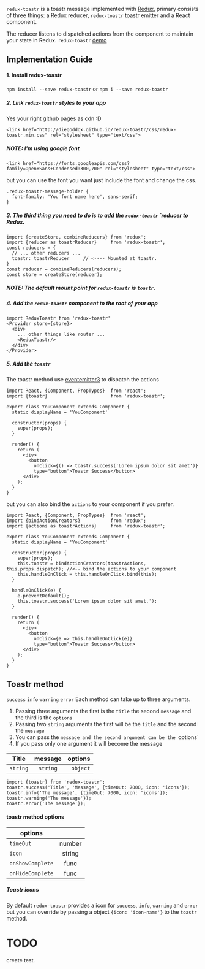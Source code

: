 `redux-toastr` is a toastr message implemented with [Redux](https://github.com/rackt/redux), primary consists of three things: a Redux reducer, `redux-toastr` toastr emitter and a React component.

The reducer listens to dispatched actions from the component to maintain your state in Redux.
`redux-toastr` [demo](http://diegoddox.github.io/redux-toastr/)

## Implementation Guide

#### 1. Install redux-toastr

`npm install --save redux-toastr` or `npm i --save redux-toastr`

##### 2. Link `redux-toastr` styles to your app
Yes your right github pages as cdn :D
```
<link href="http://diegoddox.github.io/redux-toastr/css/redux-toastr.min.css" rel="stylesheet" type="text/css">
```
##### NOTE: I'm using google font
```
<link href="https://fonts.googleapis.com/css?family=Open+Sans+Condensed:300,700" rel="stylesheet" type="text/css">
```
but you can use the font you want just include the font and change the css.

```
.redux-toastr-message-holder {
  font-family: 'You font name here', sans-serif;
}
```

##### 3. The third thing you need to do is to add the `redux-toastr` `reducer to Redux.

```
import {createStore, combineReducers} from 'redux';
import {reducer as toastrReducer}     from 'redux-toastr';
const reducers = {
  // ... other reducers ...
  toastr: toastrReducer     // <---- Mounted at toastr.
}
const reducer = combineReducers(reducers);
const store = createStore(reducer);
```

##### NOTE: The default mount point for `redux-toastr` is `toastr`.

##### 4. Add the `redux-toastr` component to the root of your app

```
import ReduxToastr from 'redux-toastr'
<Provider store={store}>
  <div>
    ... other things like router ...
    <ReduxToastr/>
  </div>
</Provider>
```

##### 5. Add the `toastr` 
The toastr method use [eventemitter3](https://github.com/primus/eventemitter3) to dispatch the actions

```
import React, {Component, PropTypes}  from 'react';
import {toastr}                       from 'redux-toastr';

export class YouComponent extends Component {
  static displayName = 'YouComponent'

  constructor(props) {
    super(props);
  }

  render() {
    return (
      <div>
        <button
          onClick={() => toastr.success('Lorem ipsum dolor sit amet')}
          type="button">Toastr Success</button>
      </div>
    );
  }
}
```

but you can also bind the `actions` to your component if you prefer.

```
import React, {Component, PropTypes}  from 'react';
import {bindActionCreators}           from 'redux';
import {actions as toastrActions}     from 'redux-toastr';

export class YouComponent extends Component {
  static displayName = 'YouComponent'

  constructor(props) {
    super(props);
    this.toastr = bindActionCreators(toastrActions, this.props.dispatch); //<-- bind the actions to your component
    this.handleOnClick = this.handleOnClick.bind(this);
  }

  handleOnClick(e) {
    e.preventDefault();
    this.toastr.success('Lorem ipsum dolor sit amet.');
  }

  render() {
    return (
      <div>
        <button
          onClick={e => this.handleOnClick(e)}
          type="button">Toastr Success</button>
      </div>
    );
  }
}
```

## Toastr method
`success` `info` `warning` `error`
Each method can take up to three arguments.

1. Passing three arguments the first is the `title` the second `message` and the third is the `options`
2. Passing two `string` arguments the first will be the `title` and the second the `message`
3. You can pass the `message and the second argument can be the `options`
4. If you pass only one argument it will become the message 

| Title     |message     | options   |
| ----------|:----------:| ---------:|
| `string`  | `string`   | `object`  |

```
import {toastr} from 'redux-toastr';
toastr.success('Title', 'Message', {timeOut: 7000, icon: 'icons'});
toastr.info('The message', {timeOut: 7000, icon: 'icons'});
toastr.warning('The message'});
toastr.error('The message'});
```

#### toastr method options
| options          |         |
| -----------------|:-------:|
| `timeOut`        | number  |
| `icon`           | string  |
| `onShowComplete` | func    |
| `onHideComplete` | func    |

##### Toastr icons
By default `redux-toastr` provides a icon for `success`, `info`, `warning` and `error`
but you can override by passing a object `{icon: 'icon-name'}` to the `toastr` method.

# TODO
create test.